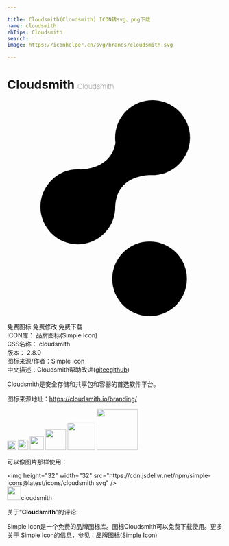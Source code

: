 ```yaml
---

title: Cloudsmith(Cloudsmith) ICON转svg、png下载
name: cloudsmith
zhTips: Cloudsmith
search: 
image: https://iconhelper.cn/svg/brands/cloudsmith.svg

---
```


# Cloudsmith  <small style="font-size: 60%;font-weight: 100">Cloudsmith</small>

<div id="svg" class="svg-wrap">
<svg role="img" xmlns="http://www.w3.org/2000/svg" viewBox="0 0 24 24" ><title>Cloudsmith icon</title><path d="M16.15 0a4.146 4.146 0 0 0-2.94 1.225c-.981.98-1.34 2.288-1.177 3.53-.458 2.548-2.843 2.908-3.889 2.94-1.176-.098-2.352.327-3.235 1.21a4.142 4.142 0 0 0 0 5.88 4.142 4.142 0 0 0 5.882 0A4.136 4.136 0 0 0 12 12.108v-.23c.097-3.104 2.777-3.529 3.92-3.561h.523c.98-.066 1.928-.458 2.647-1.21a4.142 4.142 0 0 0 0-5.88A4.146 4.146 0 0 0 16.15 0zm-.327 15.7a4.15 4.15 0 0 0-4.15 4.15 4.15 4.15 0 0 0 4.15 4.15 4.15 4.15 0 0 0 4.15-4.15 4.15 4.15 0 0 0-4.15-4.15z"/></svg>
</div>
<detail full-name='cloudsmith'></detail>

<div class="detail-page">
<p>
<span><span class="badge-success badge">免费图标</span> <span class="badge-success badge">免费修改</span>  <span class="badge-success badge">免费下载</span> </span>
<br/>
<span>
ICON库：
<span class="badge-secondary badge">品牌图标(Simple Icon)</span> 
</span>
<br/>
<span>
CSS名称：
<span class="badge-secondary badge">cloudsmith</span> 
</span>

<br/>
<span>
版本：
<span class="badge-secondary badge">2.8.0</span> 
</span>
<br/>
<span>图标来源/作者：<span class="badge-light badge">Simple Icon</span></span> 
<br/>
<span class="zh-detail">中文描述：<span class="badge-primary badge">Cloudsmith</span><span class="help-link"><span>帮助改进</span>(<a href="https://gitee.com/liuwave/icon-helper/edit/master/json/brands/cloudsmith.json" target="_blank" rel="noopener noreferrer">gitee</a><a href="https://github.com/liuwave/icon-helper/edit/master/json/brands/cloudsmith.json" target="_blank" rel="noopener noreferrer">github</a></span>)</span><br/>
</p>
</div><div class="description description alert alert-light"><p>Cloudsmith是安全存储和共享包和容器的首选软件平台。</p><p>图标来源地址：<a href="https://cloudsmith.io/branding/" target="_blank" rel="noopener noreferrer">https://cloudsmith.io/branding/</a></p></div>
<div class="alert alert-dark">
<img height="21" width="21" src="https://cdn.jsdelivr.net/npm/simple-icons@latest/icons/cloudsmith.svg" />
<img height="24" width="24" src="https://cdn.jsdelivr.net/npm/simple-icons@latest/icons/cloudsmith.svg" />
<img height="32" width="32" src="https://cdn.jsdelivr.net/npm/simple-icons@latest/icons/cloudsmith.svg" />
<img height="48" width="48" src="https://cdn.jsdelivr.net/npm/simple-icons@latest/icons/cloudsmith.svg" />
<img height="64" width="64" src="https://cdn.jsdelivr.net/npm/simple-icons@latest/icons/cloudsmith.svg" />
<img height="96" width="96" src="https://cdn.jsdelivr.net/npm/simple-icons@latest/icons/cloudsmith.svg" />

</div>
<div>
  <p>可以像图片那样使用：    
  </p>
  <div class="alert alert-primary" style="font-size: 14px">
    &lt;img height="32" width="32" src="https://cdn.jsdelivr.net/npm/simple-icons@latest/icons/cloudsmith.svg" /&gt;
    <copy-btn content='<img height="32" width="32" src="https://cdn.jsdelivr.net/npm/simple-icons@latest/icons/cloudsmith.svg" />'></copy-btn>
  </div>
  <div class="alert alert-secondary">
    <img height="32" width="32" src="https://cdn.jsdelivr.net/npm/simple-icons@latest/icons/cloudsmith.svg" />cloudsmith
    <copy-btn content="cloudsmith" btn-title="复制图标名称"></copy-btn>
  </div>
</div>
<div class="icon-detail__container">
<p>关于“<b>Cloudsmith</b>”的评论:</p>
</div>
<Vssue title="关于“Cloudsmith”的评论" />
<div><p>Simple Icon是一个免费的品牌图标库。图标Cloudsmith可以免费下载使用。更多关于  Simple Icon的信息，参见：<a target="_blank" href="https://iconhelper.cn/brands.html">品牌图标(Simple Icon)</a>
</p></div>
